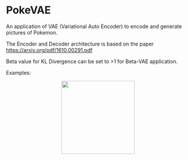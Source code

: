 # PokeVAE

An application of VAE (Variational Auto Encoder) to encode and generate pictures of Pokemon.

The Encoder and Decoder architecture is based on the paper https://arxiv.org/pdf/1610.00291.pdf

Beta value for KL Divergence can be set to >1 for Beta-VAE application.

Examples:
<p align="center"> <img src="https://github.com/keniMawson/PokeVAE/blob/master/interpolate/gif/_generate_animation.gif" width="200" height="200"/> </p>
